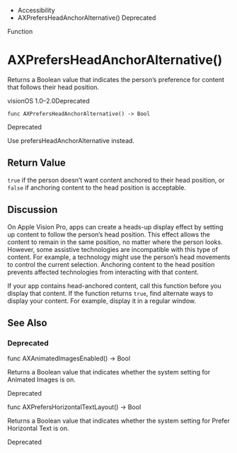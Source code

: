 

- Accessibility
-  AXPrefersHeadAnchorAlternative() Deprecated

Function

# AXPrefersHeadAnchorAlternative()

Returns a Boolean value that indicates the person’s preference for content that follows their head position.

visionOS 1.0–2.0Deprecated

``` source
func AXPrefersHeadAnchorAlternative() -> Bool
```

Deprecated

Use prefersHeadAnchorAlternative instead.

## Return Value

`true` if the person doesn’t want content anchored to their head position, or `false` if anchoring content to the head position is acceptable.

## Discussion

On Apple Vision Pro, apps can create a heads-up display effect by setting up content to follow the person’s head position. This effect allows the content to remain in the same position, no matter where the person looks. However, some assistive technologies are incompatible with this type of content. For example, a technology might use the person’s head movements to control the current selection. Anchoring content to the head position prevents affected technologies from interacting with that content.

If your app contains head-anchored content, call this function before you display that content. If the function returns `true`, find alternate ways to display your content. For example, display it in a regular window.

## See Also

### Deprecated

func AXAnimatedImagesEnabled() -> Bool

Returns a Boolean value that indicates whether the system setting for Animated Images is on.

Deprecated

func AXPrefersHorizontalTextLayout() -> Bool

Returns a Boolean value that indicates whether the system setting for Prefer Horizontal Text is on.

Deprecated

